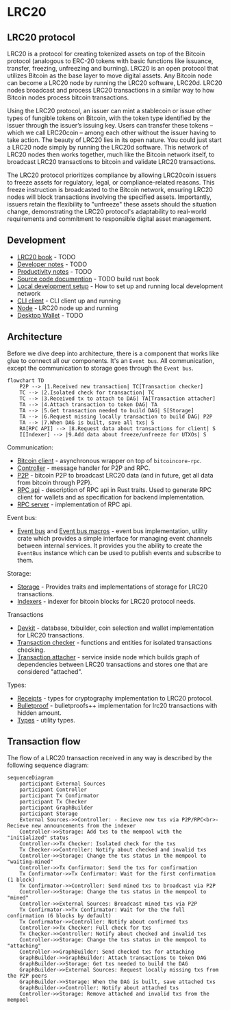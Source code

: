 # LRC20

## LRC20 protocol

LRC20 is a protocol for creating tokenized assets on top of the Bitcoin protocol (analogous to ERC-20 tokens with basic functions like issuance, transfer, freezing, unfreezing and burning).
LRC20 is an open protocol that utilizes Bitcoin as the base layer to move digital assets. Any Bitcoin node can become a LRC20 node by running the LRC20 software, LRC20d. LRC20 nodes broadcast and process LRC20 transactions in a similar way to how Bitcoin nodes process bitcoin transactions.

Using the LRC20 protocol, an issuer can mint a stablecoin or issue other types of fungible tokens on Bitcoin, with the token type identified by the issuer through the issuer’s issuing key. Users can transfer these tokens – which we call LRC20coin – among each other without the issuer having to take action. 
The beauty of LRC20 lies in its open nature. You could just start a LRC20 node simply by running the LRC20d software. This network of LRC20 nodes then works together, much like the Bitcoin network itself, to broadcast LRC20 transactions to bitcoin and validate LRC20 transactions.

The LRC20 protocol prioritizes compliance by allowing LRC20coin issuers to freeze assets for regulatory, legal, or compliance-related reasons. This freeze instruction is broadcasted to the Bitcoin network, ensuring LRC20 nodes will block transactions involving the specified assets. Importantly, issuers retain the flexibility to "unfreeze" these assets should the situation change, demonstrating the LRC20 protocol's adaptability to real-world requirements and commitment to responsible digital asset management.

## Development

* [LRC20 book]() - TODO
* [Developer notes]() - TODO
* [Productivity notes]() - TODO
* [Source code documention]() - TODO build rust book
* [Local development setup](../infrastructure/README.md) - How to set up and running local development network
* [CLI client](../apps/cli/) - CLI client up and running
* [Node](../apps/node/) - LRC20 node up and running
* [Desktop Wallet]() - TODO

## Architecture

Before we dive deep into architecture, there is a component that works like glue to connect all our components. It's an `Event bus`. All communication, except the communication to storage goes through the `Event bus`. 

```mermaid
flowchart TD
    P2P --> |1.Received new transaction| TC[Transaction checker]
    TC --> |2.Isolated check for transaction| TC
    TC --> |3.Received tx to attach to DAG| TA[Transaction attacher]
    TA --> |4.Attach transaction to token DAG| TA
    TA --> |5.Get transaction needed to build DAG| S[Storage]
    TA --> |6.Request missing locally transaction to build DAG| P2P
    TA --> |7.When DAG is built, save all txs| S
    RA[RPC API] --> |8.Request data about transactions for client| S
    I[Indexer] --> |9.Add data about freeze/unfreeze for UTXOs| S
```

Communication:
* [Bitcoin client](../crates/bitcoin-client/) - asynchronous wrapper on top of `bitcoincore-rpc`.
* [Controller](../crates/controller/) - message handler for P2P and RPC.
* [P2P](../crates/p2p/) - bitcoin P2P to broadcast LRC20 data (and in future, get all data from bitcoin through P2P).
* [RPC api](../crates/rpc-api/) - description of RPC api in Rust traits. Used to generate RPC client for wallets and as specification for backend implementation.
* [RPC server](../crates/rpc-server/) - implementation of RPC api.

Event bus:
* [Event bus](../crates/event-bus/) and [Event bus macros](../event-bus-macros/) - event bus implementation, utility crate which provides a simple interface for managing event channels between internal services. It provides you the ability to create the `EventBus` instance which can be used to publish events and subscribe to them.

Storage:
* [Storage](../crates/storage/) - Provides traits and implementations of storage for LRC20 transactions.
* [Indexers](../crates/indexers/) - indexer for bitcoin blocks for LRC20 protocol needs.

Transactions
* [Devkit](../crates/dev-kit/) - database, txbuilder, coin selection and wallet implementation for LRC20 transactions.
* [Transaction checker](../crates/tx-check/) - functions and entities for isolated transactions checking.
* [Transaction attacher](../crates/tx-attach/) - service inside node which builds graph of dependencies between LRC20 transactions and stores one that are considered "attached".

Types:
* [Receipts](../crates/receipts/) - types for cryptography implementation to LRC20 protocol.
* [Bulletproof](../crates/bulletproof/) - bulletproofs++ implementation for lrc20 transactions with hidden amount.
* [Types](../crates/types/) - utility types.

## Transaction flow

The flow of a LRC20 transaction received in any way is described by the following sequence diagram:

```mermaid
sequenceDiagram
    participant External Sources
    participant Controller
    participant Tx Confirmator
    participant Tx Checker
    participant GraphBuilder
    participant Storage
    External Sources->>Controller: - Recieve new txs via P2P/RPC<br>- Recieve new announcements from the indexer
    Controller->>Storage: Add txs to the mempool with the "initialized" status
    Controller->>Tx Checker: Isolated check for the txs
    Tx Checker->>Controller: Notify about checked and invalid txs
    Controller->>Storage: Change the txs status in the mempool to "waiting-mined"
    Controller->>Tx Confirmator: Send the txs for confirmation
    Tx Confirmator->>Tx Confirmator: Wait for the first confirmation (1 block)
    Tx Confirmator->>Controller: Send mined txs to broadcast via P2P
    Controller->>Storage: Change the txs status in the mempool to "mined"
    Controller->>External Sources: Broadcast mined txs via P2P
    Tx Confirmator->>Tx Confirmator: Wait for the the full confirmation (6 blocks by default)
    Tx Confirmator->>Controller: Notify about confirmed txs
    Controller->>Tx Checker: Full check for txs
    Tx Checker->>Controller: Notify about checked and invalid txs
    Controller->>Storage: Change the txs status in the mempool to "attaching"
    Controller->>GraphBuilder: Send checked txs for attaching
    GraphBuilder->>GraphBuilder: Attach transactions to token DAG
    GraphBuilder->>Storage: Get txs needed to build the DAG
    GraphBuilder->>External Sources: Request locally missing txs from the P2P peers
    GraphBuilder->>Storage: When the DAG is built, save attached txs
    GraphBuilder->>Controller: Notify about attached txs
    Controller->>Storage: Remove attached and invalid txs from the mempool
```
